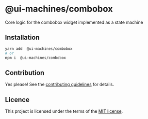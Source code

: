 # @ui-machines/combobox

Core logic for the combobox widget implemented as a state machine

## Installation

```sh
yarn add  @ui-machines/combobox
# or
npm i  @ui-machines/combobox
```

## Contribution

Yes please! See the [contributing guidelines](https://github.com/chakra-ui/ui-machines/blob/main/CONTRIBUTING.md) for
details.

## Licence

This project is licensed under the terms of the
[MIT license](https://github.com/chakra-ui/ui-machines/blob/main/LICENSE).
